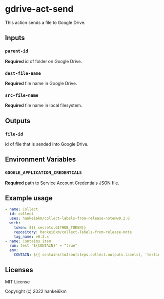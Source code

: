 # gdrive-act-send

This action sends a file to Google Drive.

## Inputs

### `parent-id`

**Required** id of folder on Google Drive.

### `dest-file-name`

**Required** file name in Google Drive.

### `src-file-name`

**Required** file name in local filesystem.

## Outputs

### `file-id`

id of file that is sended into Google Drive.

## Environment Variables

### `GOOGLE_APPLICATION_CREDENTIALS`

**Required** path to Service Account Credentials JSON file.

## Example usage

```yaml
- name: Collect
  id: collect
  uses: hankei6km/collect-labels-from-release-note@v0.2.0
  with:
    token: ${{ secrets.GITHUB_TOKEN}}
    repository: hankei6km/collect-labels-from-release-note
    tag_name: v0.2.x
- name: Contains item
  run: test "${CONTAIN}" = "true"
  env:
    CONTAIN: ${{ contains(toJson(steps.collect.outputs.labels), 'testing') }}
```

## Licenses

MIT License

Copyright (c) 2022 hankei6km
